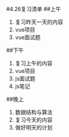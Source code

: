 #4.26复习清单
##上午
1. 复习昨天一天的内容
2. vue项目
3. vue面试题
   

##下午
1. 复习上午的内容
2. vue项目
3. js面试题
4. js笔记
   
##晚上
1. 数据结构与算法
2. 复习今天的内容
3. 做好明天的计划
